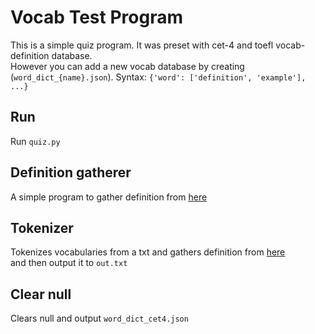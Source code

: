 # Vocab Test Program
This is a simple quiz program. It was preset with cet-4 and toefl vocab-definition database.  
However you can add a new vocab database by creating (`word_dict_{name}.json`).
Syntax: `{'word': ['definition', 'example'], ...}`

## Run
Run `quiz.py`

## Definition gatherer
A simple program to gather definition from [here](http://dictionary.reference.com/)

## Tokenizer

Tokenizes vocabularies from a txt and gathers definition from [here](http://dictionary.reference.com/)  
and then output it to `out.txt`

## Clear null

Clears null and output `word_dict_cet4.json`
